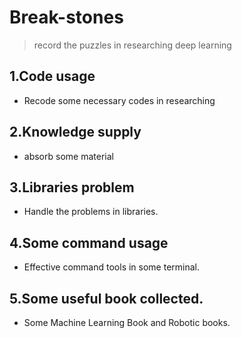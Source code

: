 # Break-stones
> record the puzzles in researching deep learning

## 1.Code usage

+ Recode some necessary codes in researching

## 2.Knowledge supply 

+ absorb some material 

## 3.Libraries problem

+ Handle the problems in libraries.

## 4.Some command usage

+ Effective command tools in some terminal.


## 5.Some useful book collected.
+ Some Machine Learning Book and Robotic books.
